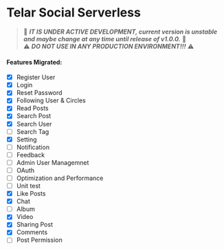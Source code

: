 # Telar Social Serverless

> 🚧 ***IT IS UNDER ACTIVE DEVELOPMENT, current version is unstable and maybe change at any time until release of v1.0.0.*** 🚧
<br>⚠️ ***DO NOT USE IN ANY PRODUCTION ENVIRONMENT!!!*** ⚠️

#### Features Migrated:
- [x] Register User
- [x] Login
- [x] Reset Password
- [x] Following User & Circles
- [x] Read Posts
- [x] Search Post
- [x] Search User
- [ ] Search Tag
- [x] Setting
- [ ] Notification
- [ ] Feedback
- [ ] Admin User Managemnet
- [ ] OAuth
- [ ] Optimization and Performance
- [ ] Unit test
- [x] Like Posts
- [x] Chat
- [ ] Album
- [x] Video
- [x] Sharing Post
- [x] Comments
- [ ] Post Permission
